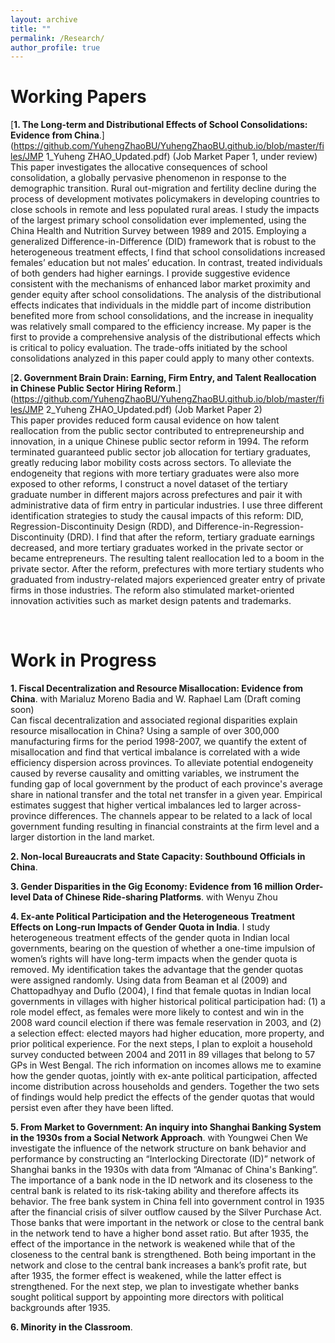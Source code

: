 ```yaml
---
layout: archive
title: ""
permalink: /Research/
author_profile: true
---
```

# Working Papers
[**1. The Long-term and Distributional Effects of School Consolidations: Evidence from China**.](https://github.com/YuhengZhaoBU/YuhengZhaoBU.github.io/blob/master/files/JMP 1_Yuheng ZHAO_Updated.pdf) 
(Job Market Paper 1, under review)    
This paper investigates the allocative consequences of school consolidation, a globally pervasive phenomenon in response to the demographic transition. Rural out-migration and fertility decline during the process of development motivates policymakers in developing countries to close schools in remote and less populated rural areas. I study the impacts of the largest primary school consolidation ever implemented, using the China Health and Nutrition Survey between 1989 and 2015. Employing a generalized Difference-in-Difference (DID) framework that is robust to the heterogeneous treatment effects, I find that school consolidations increased females’ education but not males’ education. In contrast, treated individuals of both genders had higher earnings. I provide suggestive evidence consistent with the mechanisms of enhanced labor market proximity and gender equity after school consolidations. The analysis of the distributional effects indicates that individuals in the middle part of income distribution benefited more from school consolidations, and the increase in inequality was relatively small compared to the efficiency increase. My paper is the first to provide a comprehensive analysis of the distributional effects which is critical to policy evaluation. The trade-offs initiated by the school consolidations analyzed in this paper could apply to many other contexts. 

[**2. Government Brain Drain: Earning, Firm Entry, and Talent Reallocation in Chinese Public Sector Hiring Reform**.](https://github.com/YuhengZhaoBU/YuhengZhaoBU.github.io/blob/master/files/JMP 2_Yuheng ZHAO_Updated.pdf) 
(Job Market Paper 2)      
This paper provides reduced form causal evidence on how talent reallocation from the public sector contributed to entrepreneurship and innovation, in a unique Chinese public sector reform in 1994. The reform terminated guaranteed public sector job allocation for tertiary graduates, greatly reducing labor mobility costs across sectors. To alleviate the endogeneity that regions with more tertiary graduates were also more exposed to other reforms, I construct a novel dataset of the tertiary graduate number in different majors across prefectures and pair it with administrative data of firm entry in particular industries. I use three different identification strategies to study the causal impacts of this reform: DID, Regression-Discontinuity Design (RDD), and Difference-in-Regression-Discontinuity (DRD). I find that after the reform, tertiary graduate earnings decreased, and more tertiary graduates worked in the private sector or became entrepreneurs. The resulting talent reallocation led to a boom in the private sector. After the reform, prefectures with more tertiary students who graduated from industry-related majors experienced greater entry of private firms in those industries. The reform also stimulated market-oriented innovation activities such as market design patents and trademarks.

&nbsp;

# Work in Progress
**1. Fiscal Decentralization and Resource Misallocation: Evidence from China**. with Marialuz Moreno Badia and W. Raphael Lam (Draft coming soon)           
Can fiscal decentralization and associated regional disparities explain resource misallocation in China? Using a sample of over 300,000 manufacturing firms for the period 1998-2007, we quantify the extent of misallocation and find that vertical imbalance is correlated with a wide efficiency dispersion across provinces. To alleviate potential endogeneity caused by reverse causality and omitting variables, we instrument the funding gap of local government by the product of each province's average share in national transfer and the total net transfer in a given year. Empirical estimates suggest that higher vertical imbalances led to larger across-province differences. The channels appear to be related to a lack of local government funding resulting in financial constraints at the firm level and a larger distortion in the land market.

**2. Non-local Bureaucrats and State Capacity: Southbound Officials in China**.          

**3. Gender Disparities in the Gig Economy: Evidence from 16 million Order-level Data of Chinese Ride-sharing Platforms**. with Wenyu Zhou     

**4. Ex-ante Political Participation and the Heterogeneous Treatment Effects on Long-run Impacts of Gender Quota in India**.
I study heterogeneous treatment effects of the gender quota in Indian local governments, bearing on the question of whether a one-time impulsion of women’s rights will have long-term impacts when the gender quota is removed. My identification takes the advantage that the gender quotas were assigned randomly.  Using data from Beaman et al (2009) and Chattopadhyay and Duflo (2004), I find that female quotas in Indian local governments in villages with higher historical political participation had: (1) a role model effect, as females were more likely to contest and win in the 2008 ward council election if there was female reservation in 2003, and (2) a selection effect: elected mayors had higher education, more property, and prior political experience. For the next steps, I plan to exploit a household survey conducted between 2004 and 2011 in 89 villages that belong to 57 GPs in West Bengal. The rich information on incomes allows me to examine how the gender quotas, jointly with ex-ante political participation, affected income distribution across households and genders. Together the two sets of findings would help predict the effects of the gender quotas that would persist even after they have been lifted.

**5. From Market to Government: An inquiry into Shanghai Banking System in the 1930s from a Social Network Approach**. with Youngwei Chen
We investigate the influence of the network structure on bank behavior and performance by constructing an “Interlocking Directorate (ID)” network of Shanghai banks in the 1930s with data from “Almanac of China's Banking”. The importance of a bank node in the ID network and its closeness to the central bank is related to its risk-taking ability and therefore affects its behavior. The free bank system in China fell into government control in 1935 after the financial crisis of silver outflow caused by the Silver Purchase Act. Those banks that were important in the network or close to the central bank in the network tend to have a higher bond asset ratio. But after 1935, the effect of the importance in the network is weakened while that of the closeness to the central bank is strengthened. Both being important in the network and close to the central bank increases a bank’s profit rate, but after 1935, the former effect is weakened, while the latter effect is strengthened. For the next step, we plan to investigate whether banks sought political support by appointing more directors with political backgrounds after 1935.

**6. Minority in the Classroom**.
